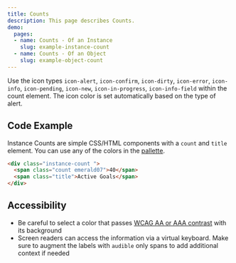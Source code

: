 ```yaml
---
title: Counts
description: This page describes Counts.
demo:
  pages:
  - name: Counts - Of an Instance
    slug: example-instance-count
  - name: Counts - Of an Object
    slug: example-object-count
---
```


Use the icon types `icon-alert`, `icon-confirm`, `icon-dirty`, `icon-error`, `icon-info`, `icon-pending`, `icon-new`, `icon-in-progress`, `icon-info-field` within the count element. The icon color is set automatically based on the type of alert.

## Code Example

Instance Counts are simple CSS/HTML components with a `count` and `title` element. You can use any of the colors in the [pallette]( ./colors).


```html
<div class="instance-count ">
  <span class="count emerald07">40</span>
  <span class="title">Active Goals</span>
</div>
```

## Accessibility

-   Be careful to select a color that passes [WCAG AA or AAA contrast](http://webaim.org/resources/contrastchecker/) with its background
-   Screen readers can access the information via a virtual keyboard. Make sure to augment the labels with `audible` only spans to add additional context if needed
